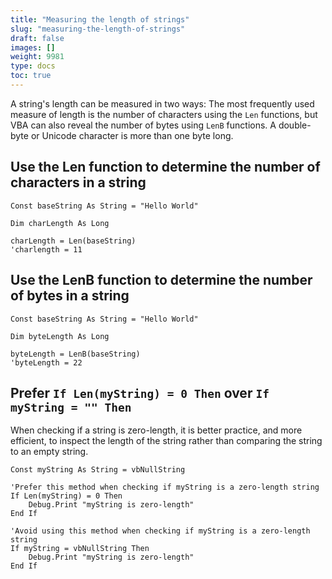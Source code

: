 ```yaml
---
title: "Measuring the length of strings"
slug: "measuring-the-length-of-strings"
draft: false
images: []
weight: 9981
type: docs
toc: true
---
```


A string's length can be measured in two ways: The most frequently used measure of length is the number of characters using the `Len` functions, but VBA can also reveal the number of bytes using `LenB` functions. A double-byte or Unicode character is more than one byte long.

## Use the Len function to determine the number of characters in a string
    Const baseString As String = "Hello World"
    
    Dim charLength As Long

    charLength = Len(baseString)
    'charlength = 11

## Use the LenB function to determine the number of bytes in a string
    Const baseString As String = "Hello World"
    
    Dim byteLength As Long

    byteLength = LenB(baseString)
    'byteLength = 22


## Prefer `If Len(myString) = 0 Then` over `If myString = "" Then`
When checking if a string is zero-length, it is better practice, and more efficient, to inspect the length of the string rather than comparing the string to an empty string.

    Const myString As String = vbNullString
  
    'Prefer this method when checking if myString is a zero-length string
    If Len(myString) = 0 Then
        Debug.Print "myString is zero-length"
    End If
  
    'Avoid using this method when checking if myString is a zero-length string
    If myString = vbNullString Then
        Debug.Print "myString is zero-length"
    End If

